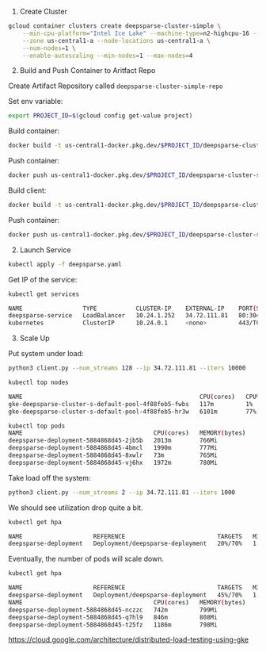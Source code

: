 1. Create Cluster

```bash
gcloud container clusters create deepsparse-cluster-simple \
    --min-cpu-platform="Intel Ice Lake" --machine-type=n2-highcpu-16 --threads-per-core=1 \
    --zone us-central1-a --node-locations us-central1-a \
    --num-nodes=1 \
    --enable-autoscaling --min-nodes=1 --max-nodes=4
```

2. Build and Push Container to Aritfact Repo

Create Artifact Repository called `deepsparse-cluster-simple-repo`

Set env variable:
```bash
export PROJECT_ID=$(gcloud config get-value project)
```

Build container:
```bash
docker build -t us-central1-docker.pkg.dev/$PROJECT_ID/deepsparse-cluster-simple-repo/deepsparse .
```

Push container:
```bash
docker push us-central1-docker.pkg.dev/$PROJECT_ID/deepsparse-cluster-simple-repo/deepsparse
```

Build client:
```bash
docker build -t us-central1-docker.pkg.dev/$PROJECT_ID/deepsparse-cluster-simple-repo/client .
```

Push container:
```bash
docker push us-central1-docker.pkg.dev/$PROJECT_ID/deepsparse-cluster-simple-repo/client
```

2. Launch Service

```bash
kubectl apply -f deepsparse.yaml
```

Get IP of the service:
```bash
kubectl get services

NAME                 TYPE           CLUSTER-IP    EXTERNAL-IP    PORT(S)        AGE
deepsparse-service   LoadBalancer   10.24.1.252   34.72.111.81   80:30408/TCP   2m56s
kubernetes           ClusterIP      10.24.0.1     <none>         443/TCP        8m46s
```

3. Scale Up 

Put system under load:
```bash
python3 client.py --num_streams 128 --ip 34.72.111.81 --iters 10000
```

```bash
kubectl top nodes

NAME                                                  CPU(cores)   CPU%   MEMORY(bytes)   MEMORY%   
gke-deepsparse-cluster-s-default-pool-4f88feb5-fwbs   117m         1%     1421Mi          10%       
gke-deepsparse-cluster-s-default-pool-4f88feb5-hr3w   6101m        77%    3249Mi          24%  
```

```bash
kubectl top pods
NAME                                     CPU(cores)   MEMORY(bytes)   
deepsparse-deployment-5884868d45-2jb5b   2013m        766Mi           
deepsparse-deployment-5884868d45-4bmcl   1990m        777Mi           
deepsparse-deployment-5884868d45-8xwlr   73m          765Mi           
deepsparse-deployment-5884868d45-vj6hx   1972m        780Mi  
```

Take load off the system:
```bash
python3 client.py --num_streams 2 --ip 34.72.111.81 --iters 1000
```

We should see utilization drop quite a bit.
```bash
kubectl get hpa

NAME                    REFERENCE                          TARGETS   MINPODS   MAXPODS   REPLICAS   AGE
deepsparse-deployment   Deployment/deepsparse-deployment   20%/70%   1         8         8          19m
```

Eventually, the number of pods will scale down.

```bash
kubectl get hpa

NAME                    REFERENCE                          TARGETS   MINPODS   MAXPODS   REPLICAS   AGE
deepsparse-deployment   Deployment/deepsparse-deployment   45%/70%   1         8         3          24m
NAME                                     CPU(cores)   MEMORY(bytes)
deepsparse-deployment-5884868d45-nczzc   742m         799Mi
deepsparse-deployment-5884868d45-q7hl9   846m         808Mi
deepsparse-deployment-5884868d45-t25fz   1186m        798Mi
```

https://cloud.google.com/architecture/distributed-load-testing-using-gke